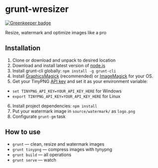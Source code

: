 # grunt-wresizer

[![Greenkeeper badge](https://badges.greenkeeper.io/LotusTM/grunt-wresizer.svg)](https://greenkeeper.io/)

Resize, watermark and optimize images like a pro

## Installation

1. Clone or download and unpack to desired location
2. Download and install latest version of [node.js](http://nodejs.org/)
3. Install grunt-cli globally: `npm install -g grunt-cli`
4. Install [GraphicsMagick](http://www.graphicsmagick.org/download.html) (recommended) or [ImageMagick](http://www.imagemagick.org/script/binary-releases.php) for your OS.
5. Get your TinyPNG [API key](https://tinypng.com/developers) and set it as your environment variable:
  * `set TINYPNG_API_KEY=YOUR_API_KEY_HERE` for Windows
  * `export TINYPNG_API_KEY=YOUR_API_KEY_HERE` for Linux
6. Install project dependencies: `npm install`
7. Put your watermark image in `source/watermark/` as `logo.png`
8. Configurate `grunt-gm` task

## How to use

  * `grunt` — clean, resize and watermark images
  * `grunt tinypng` — compress images with tynypng
  * `grunt build` — all operations
  * `grunt serve` — watch
